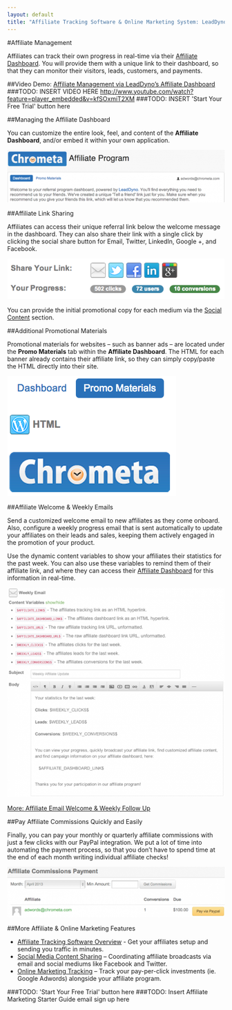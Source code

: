 ```yaml
---
layout: default
title: "Affiliate Tracking Software & Online Marketing System: LeadDyno"
---
```


#Affiliate Management

Affiliates can track their own progress in real-time via their [Affiliate Dashboard](http://leaddyno.com/affiliate-dashboard/).  You will provide them with a unique link to their dashboard, so that they can monitor their visitors, leads, customers, and payments.

##Video Demo: [Affiliate Management via LeadDyno’s Affiliate Dashboard](http://youtu.be/kfSOxmiT2XMv)
###TODO: INSERT VIDEO HERE http://www.youtube.com/watch?feature=player_embedded&v=kfSOxmiT2XM
###TODO: INSERT 'Start Your Free Trial' button here

##Managing the Affiliate Dashboard

You can customize the entire look, feel, and content of the **Affiliate Dashboard**, and/or embed it within your own application.

![affiliate_dashboard_welcome](/img/affiliate_dashboard_welcome1_pt2.png)

##Affiliate Link Sharing

Affiliates can access their unique referral link below the welcome message in the dashboard. They can also share their link with a single click by clicking the social share button for Email, Twitter, LinkedIn, Google +, and Facebook.

![affiliate_dashboard_social_content_links](/img/affiliate_dashboard_social_content_links_pt2.png)

You can provide the initial promotional copy for each medium via the [Social Content](http://leaddyno.com/affiliate-social-media-marketing/) section.

##Additional Promotional Materials

Promotional materials for websites – such as banner ads – are located under the **Promo Materials** tab within the **Affiliate Dashboard**. The HTML for each banner already contains their affiliate link, so they can simply copy/paste the HTML directly into their site.

![affiliate_dashboard_promo_materials](/img/affiliate_dashboard_promo_materials_pt1.png)

##Affiliate Welcome & Weekly Emails

Send a customized welcome email to new affiliates as they come onboard. Also, configure a weekly progress email that is sent automatically to update your affiliates on their leads and sales, keeping them actively engaged in the promotion of your product.

Use the dynamic content variables to show your affiliates their statistics for the past week. You can also use these variables to remind them of their affiliate link, and where they can access their [Affiliate Dashboard](http://leaddyno.com/affiliate-dashboard/) for this information in real-time.

![affiliate_marketing_weekly_email](/img/affiliate_marketing_weekly_email_pt2.png)

[More: Affiliate Email Welcome & Weekly Follow Up](http://leaddyno.com/affiliate-marketing-email-follow-up/)

##Pay Affiliate Commissions Quickly and Easily

Finally, you can pay your monthly or quarterly affiliate commissions with just a few clicks with our PayPal integration. We put a lot of time into automating the payment process, so that you don’t have to spend time at the end of each month writing individual affiliate checks!

![affiliate_commissions_payment_report](/img/affiliate_commissions_payment_report_pt2.png)

##More Affiliate & Online Marketing Features
* [Affiliate Tracking Software Overview](http://leaddyno.com/affiliate-tracking-software/)  - Get your affiliates setup and sending you traffic in minutes.
* [Social Media Content Sharing](http://leaddyno.com/affiliate-tracking-software/social-media-content-sharing/) – Coordinating affiliate broadcasts via email and social mediums like Facebook and Twitter.
* [Online Marketing Tracking](http://leaddyno.com/online-marketing-software/pay-per-click-conversion-tracking/) – Track your pay-per-click investments (ie. Google Adwords) alongside your affiliate program.

###TODO: 'Start Your Free Trial' button here
###TODO: Insert Affiliate Marketing Starter Guide email sign up here
